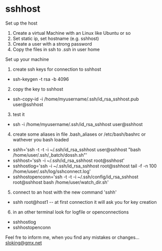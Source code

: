 # sshhost

Set up the host

1. Create a virtual Machine with an Linux like Ubuntu or so
2. Set static ip, set hostname (e.g. sshhost)
3. Create a user with a strong password
4. Copy the files in ssh to .ssh in user home


Set up your machine

1. create ssh keys for connection to sshhost
 - ssh-keygen -t rsa -b 4096

2. copy the key to sshhost
 - ssh-copy-id -i /home/myusername/.ssh/id_rsa_sshhost.pub user@sshhost

3. test it
 - ssh -i /home/myusername/.ssh/id_rsa_sshhost user@sshhost

4. create some aliases in file .bash_aliases or /etc/bash/bashrc or wathever you bash loaded
 - sshh='ssh -t -t -i ~/.ssh/id_rsa_sshhost user@sshhost "bash /home/user/.ssh/_batch/dossh.sh"'
 - sshhost='ssh -i ~/.ssh/id_rsa_sshhost root@sshhost'
 - sshhostlog='ssh -i ~/.ssh/id_rsa_sshhost root@sshhost tail -f -n 100 /home/user/.ssh/log/sshconnect.log'
 - sshhostopenconn='ssh -t -t -i ~/.ssh/config/id_rsa_sshhost root@sshhost bash /home/user/watch_dir.sh'

5. connect to an host with the new command 'sshh'
 - sshh root@host1
 -- at first connection it will ask you for key creation

6. in an other terminal look for logfile or openconnections
 - sshhostlog
 - sshhostopenconn


Feel fre to inform me, when you find any mistakes or changes...
sloking@gmx.net

